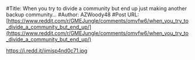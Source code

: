 #Title: When you try to divide a community but end up just making another backup community…
#Author: AZWoody48
#Post URL: [https://www.reddit.com/r/GMEJungle/comments/omvfw6/when_you_try_to_divide_a_community_but_end_up/](https://www.reddit.com/r/GMEJungle/comments/omvfw6/when_you_try_to_divide_a_community_but_end_up/)


https://i.redd.it/iimisp4nd0c71.jpg